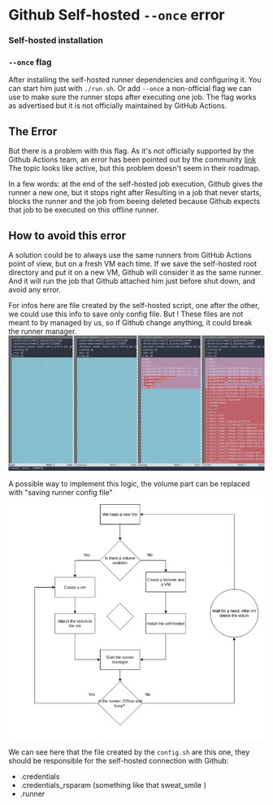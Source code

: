 # Github Self-hosted `--once` error

### Self-hosted installation

### `--once` flag
After installing the self-hosted runner dependencies and configuring it. 
You can start him just with `./run.sh`.
Or add `--once` a non-official flag we can use to make sure the runner stops after executing one job.
The flag works as advertised but it is not officially maintained by GitHub Actions.

## The Error
But there is a problem with this flag. 
As it's not officially supported by the Github Actions team, an error has been pointed out by the community [link](https://github.com/actions/runner/issues/510)
The topic looks like  active, but this problem doesn't seem in their roadmap.

In a few words: at the end of the self-hosted job execution, Github gives the runner a new one, but it stops right after 
Resulting in a job that never starts, blocks the runner and the job from beeing deleted because Github expects that job to be executed on this offline runner.

## How to avoid this error
A solution could be to always use the same runners from GitHub Actions point of view, but on a fresh VM each time. If we save the self-hosted root directory and put it on a new VM, Github will consider it as the same runner. 
And it will run the job that Github attached him just before shut down, and avoid any error.

For infos here are file created by the self-hosted script, one after the other, we could use this info to save only config file. But ! These files are not meant to by managed by us, so if Github change anything, it could break the runner manager.
![image](./assets/created_file_durring_installation.png)

A possible way to implement this logic, the volume part can be replaced with "saving runner config file"
![possible implementation](./assets/possible_implementation.png)

We can see here that the file created by the `config.sh` are this one, they should be responsible for the self-hosted connection with Github: 
- .credentials
- .credentials_rsparam (something like that sweat_smile )
- .runner

